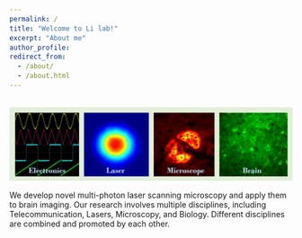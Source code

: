 ```yaml
---
permalink: /
title: "Welcome to Li lab!"
excerpt: "About me"
author_profile: 
redirect_from:
  - /about/
  - /about.html
---
```



<br/><img src='/images/Page-About-image-1.jpg'>


We develop novel multi-photon laser scanning microscopy and apply them to brain imaging. Our research involves multiple disciplines, including Telecommunication, Lasers, Microscopy, and Biology. Different disciplines are combined and promoted by each other.
